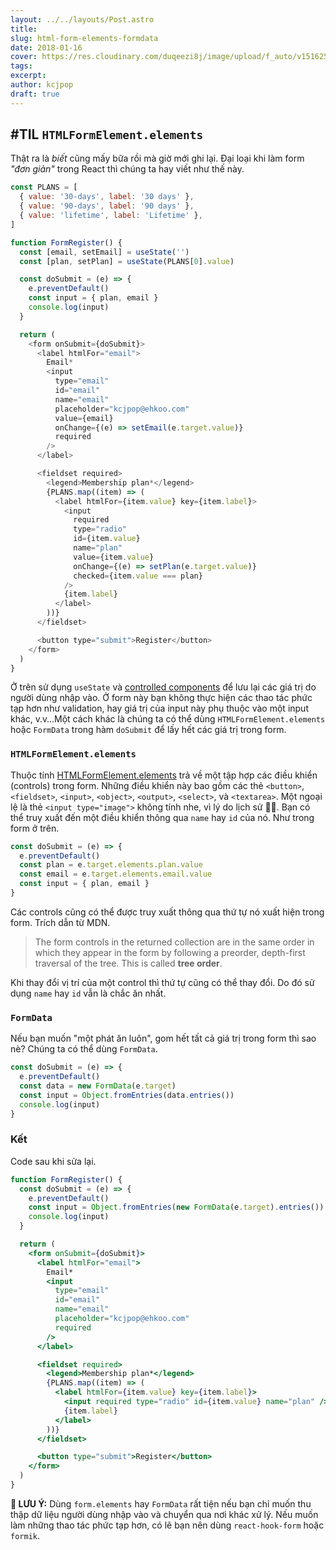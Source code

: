 ```yaml
---
layout: ../../layouts/Post.astro
title:
slug: html-form-elements-formdata
date: 2018-01-16
cover: https://res.cloudinary.com/duqeezi8j/image/upload/f_auto/v1516254753/jLxMOZg_egcfqa.jpg
tags:
excerpt:
author: kcjpop
draft: true
---
```


## #TIL `HTMLFormElement.elements`

Thật ra là _biết_ cũng mấy bữa rồi mà giờ mới ghi lại. Đại loại khi làm form _"đơn giản"_ trong React thì chúng ta hay viết như thế này.

```js
const PLANS = [
  { value: '30-days', label: '30 days' },
  { value: '90-days', label: '90 days' },
  { value: 'lifetime', label: 'Lifetime' },
]

function FormRegister() {
  const [email, setEmail] = useState('')
  const [plan, setPlan] = useState(PLANS[0].value)

  const doSubmit = (e) => {
    e.preventDefault()
    const input = { plan, email }
    console.log(input)
  }

  return (
    <form onSubmit={doSubmit}>
      <label htmlFor="email">
        Email*
        <input
          type="email"
          id="email"
          name="email"
          placeholder="kcjpop@ehkoo.com"
          value={email}
          onChange={(e) => setEmail(e.target.value)}
          required
        />
      </label>

      <fieldset required>
        <legend>Membership plan*</legend>
        {PLANS.map((item) => (
          <label htmlFor={item.value} key={item.label}>
            <input
              required
              type="radio"
              id={item.value}
              name="plan"
              value={item.value}
              onChange={(e) => setPlan(e.target.value)}
              checked={item.value === plan}
            />
            {item.label}
          </label>
        ))}
      </fieldset>

      <button type="submit">Register</button>
    </form>
  )
}
```

Ở trên sử dụng `useState` và [controlled components](https://reactjs.org/docs/forms.html#controlled-components) để lưu lại các giá trị do người dùng nhập vào. Ở form này bạn không thực hiện các thao tác phức tạp hơn như validation, hay giá trị của input này phụ thuộc vào một input khác, v.v…Một cách khác là chúng ta có thể dùng `HTMLFormElement.elements` hoặc `FormData` trong hàm `doSubmit` để lấy hết các giá trị trong form.

### `HTMLFormElement.elements`

Thuộc tính [HTMLFormElement.elements](https://developer.mozilla.org/en-US/docs/Web/API/HTMLFormElement/elements) trả về một tập hợp các điều khiển (controls) trong form. Những điều khiển này bao gồm các thẻ `<button>`, `<fieldset>`, `<input>`, `<object>`, `<output>`, `<select>`, và `<textarea>`. Một ngoại lệ là thẻ `<input type="image">` không tính nhe, vì lý do lịch sử 🤷‍♂️. Bạn có thể truy xuất đến một điều khiển thông qua `name` hay `id` của nó. Như trong form ở trên.

```js
const doSubmit = (e) => {
  e.preventDefault()
  const plan = e.target.elements.plan.value
  const email = e.target.elements.email.value
  const input = { plan, email }
}
```

Các controls cũng có thể được truy xuất thông qua thứ tự nó xuất hiện trong form. Trích dẫn từ MDN.

> The form controls in the returned collection are in the same order in which they appear in the form by following a preorder, depth-first traversal of the tree. This is called **tree order**.

Khi thay đổi vị trí của một control thì thứ tự cũng có thể thay đổi. Do đó sử dụng `name` hay `id` vẫn là chắc ăn nhất.

### `FormData`

Nếu bạn muốn "một phát ăn luôn", gom hết tất cả giá trị trong form thì sao nè? Chúng ta có thể dùng `FormData`.

```js
const doSubmit = (e) => {
  e.preventDefault()
  const data = new FormData(e.target)
  const input = Object.fromEntries(data.entries())
  console.log(input)
}
```

### Kết

Code sau khi sửa lại.

```jsx
function FormRegister() {
  const doSubmit = (e) => {
    e.preventDefault()
    const input = Object.fromEntries(new FormData(e.target).entries())
    console.log(input)
  }

  return (
    <form onSubmit={doSubmit}>
      <label htmlFor="email">
        Email*
        <input
          type="email"
          id="email"
          name="email"
          placeholder="kcjpop@ehkoo.com"
          required
        />
      </label>

      <fieldset required>
        <legend>Membership plan*</legend>
        {PLANS.map((item) => (
          <label htmlFor={item.value} key={item.label}>
            <input required type="radio" id={item.value} name="plan" />
            {item.label}
          </label>
        ))}
      </fieldset>

      <button type="submit">Register</button>
    </form>
  )
}
```

**🚨 LƯU Ý:** Dùng `form.elements` hay `FormData` rất tiện nếu bạn chỉ muốn thu thập dữ liệu người dùng nhập vào và chuyển qua nơi khác xử lý. Nếu muốn làm những thao tác phức tạp hơn, có lẽ bạn nên dùng `react-hook-form` hoặc `formik`.
